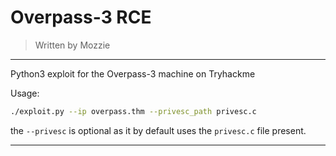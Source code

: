 # Overpass-3 RCE

> Written by Mozzie

---------------
Python3 exploit for the Overpass-3 machine on Tryhackme

Usage:
```bash
./exploit.py --ip overpass.thm --privesc_path privesc.c 
```

the `--privesc` is optional as it by default uses the `privesc.c` file present.

--------------
